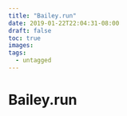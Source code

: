 ```yaml
---
title: "Bailey.run"
date: 2019-01-22T22:04:31-08:00
draft: false
toc: true
images:
tags: 
  - untagged
---
```


# Bailey.run
